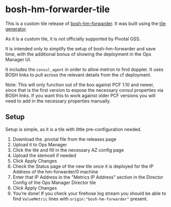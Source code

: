 # bosh-hm-forwarder-tile

This is a custom tile release of [bosh-hm-forwarder](https://github.com/cloudfoundry/bosh-hm-forwarder).
It was built using the [tile generator](https://docs.pivotal.io/tiledev/tile-generator.html).

As it is a custom tile, it is *not* officially supported by Pivotal GSS.

It is intended only to simplify the setup of bosh-hm-forwarder and save time, with the additional bonus of showing the deployment in the Ops Manager UI.

It includes the `consul_agent` in order to allow metron to find doppler. It uses BOSH links to pull across the relevant details from the cf deployment.

Note: This will only function out of the box against PCF 1.10 and newer, since that is the first version to expose the necessary consul properties via BOSH links. If you want this to work against older PCF versions you will need to add in the necessary properties manually.

## Setup

Setup is simple, as it is a tile with little pre-configuration needed.

1. Download the .pivotal file from the releases page
2. Upload it to Ops Manager
3. Click the tile and fill in the necessary AZ config page
4. Upload the stemcell if needed
5. Click Apply Changes
6. Check the Status page of the new tile once it is deployed for the IP Address of the hm-forwarder/0 machine
7. Enter that IP Address in the "Metrics IP Address" section in the Director Config of the Ops Manager Director tile
8. Click Apply Changes
9. You're done! If you check your firehose log stream you should be able to find `ValueMetric` lines with `origin:"bosh-hm-forwarder"` present.
